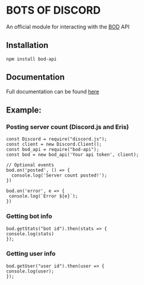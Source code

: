 # BOTS OF DISCORD 
An official module for interacting with the [BOD](https://www.b-o-d.cf) API

## Installation
`npm install bod-api`

## Documentation
Full documentation can be found [here]()

## Example:

### Posting server count (Discord.js and Eris)
```
const Discord = require("discord.js");
const client = new Discord.Client();
const bod_api = require("bod-api");
const bod = new bod_api('Your api token', client);

// Optional events
bod.on('posted', () => {
  console.log('Server count posted!');
})

bod.on('error', e => {
 console.log(`Error ${e}`);
})
```


### Getting bot info
```
bod.getStats("bot id").then(stats => {
console.log(stats)
});
```


### Getting user info
```
bod.getUser("user id").then(user => {
console.log(user);
});
```
